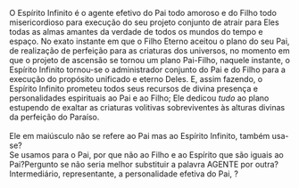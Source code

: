 ﻿O Espírito Infinito é o agente efetivo do Pai todo amoroso e do Filho todo misericordioso para execução do seu projeto conjunto de atrair para Eles todas as almas amantes da verdade de todos os mundos do tempo e espaço. No exato instante em que o Filho Eterno aceitou o plano do seu Pai, de realização de perfeição para as criaturas dos universos, no momento em que o projeto de ascensão se tornou um plano Pai-Filho, naquele instante, o Espírito Infinito tornou-se o administrador conjunto do Pai e do Filho para a execução do propósito unificado e eterno Deles. E, assim fazendo, o Espírito Infinito prometeu todos seus recursos de divina presença e personalidades espirituais ao Pai e ao Filho; Ele dedicou <I>tudo </I>ao plano estupendo de exaltar as criaturas volitivas sobreviventes às alturas divinas da perfeição do Paraíso.   <BR><BR>Ele em maiúsculo não se refere ao Pai mas ao Espírito Infinito, também usa-se?<BR>Se usamos para o Pai, por que não ao Filho e ao Espírito que são iguais ao Pai?Pergunto se não seria melhor substituir a palavra AGENTE por outra? Intermediário, representante, a personalidade efetiva do Pai, ?